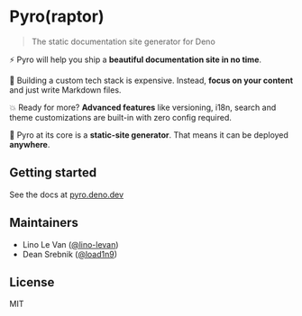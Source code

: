 # Pyro(raptor)

> The static documentation site generator for Deno

⚡️ Pyro will help you ship a **beautiful documentation site in no time**.

💸 Building a custom tech stack is expensive. Instead, **focus on your content**
and just write Markdown files.

💥 Ready for more? **Advanced features** like versioning, i18n, search and theme
customizations are built-in with zero config required.

🧐 Pyro at its core is a **static-site generator**. That means it can be
deployed **anywhere**.

## Getting started

See the docs at [pyro.deno.dev](https://pyro.deno.dev)

## Maintainers

- Lino Le Van ([@lino-levan](https://github.com/lino-levan))
- Dean Srebnik ([@load1n9](https://github.com/load1n9))

## License

MIT
